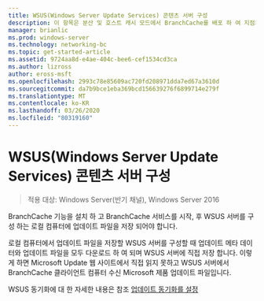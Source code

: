 ```yaml
---
title: WSUS(Windows Server Update Services) 콘텐츠 서버 구성
description: 이 항목은 분산 및 호스트 캐시 모드에서 BranchCache를 배포 하 여 지점의 WAN 대역폭 사용량을 최적화 하는 방법을 보여 주는 Windows Server 2016 용 BranchCache 배포 가이드의 일부입니다.
manager: brianlic
ms.prod: windows-server
ms.technology: networking-bc
ms.topic: get-started-article
ms.assetid: 9724aa8d-e4ae-404c-bee6-cef1534cd3ca
ms.author: lizross
author: eross-msft
ms.openlocfilehash: 2993c78e85609ac720fd208971dda7ed67a3610d
ms.sourcegitcommit: da7b9bce1eba369bcd156639276f6899714e279f
ms.translationtype: MT
ms.contentlocale: ko-KR
ms.lasthandoff: 03/26/2020
ms.locfileid: "80319160"
---
```

# <a name="configure-windows-server-update-services-wsus-content-servers"></a>WSUS(Windows Server Update Services) 콘텐츠 서버 구성

>적용 대상: Windows Server(반기 채널), Windows Server 2016

BranchCache 기능을 설치 하 고 BranchCache 서비스를 시작, 후 WSUS 서버를 구성 하는 로컬 컴퓨터에 업데이트 파일을 저장 되어야 합니다. 

로컬 컴퓨터에서 업데이트 파일을 저장할 WSUS 서버를 구성할 때 업데이트 메타 데이터와 업데이트 파일을 모두 다운로드 하 여 되며 WSUS 서버에 직접 저장 합니다. 이렇게 하면 Microsoft Update 웹 사이트에서 직접 읽지 못하고 WSUS 서버에서 BranchCache 클라이언트 컴퓨터 수신 Microsoft 제품 업데이트 파일입니다.  
  
WSUS 동기화에 대 한 자세한 내용은 참조 [업데이트 동기화를 설정](https://technet.microsoft.com/library/mt612311.aspx)  